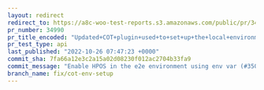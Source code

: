 ```yaml
---
layout: redirect
redirect_to: https://a8c-woo-test-reports.s3.amazonaws.com/public/pr/34990/api/index.html
pr_number: 34990
pr_title_encoded: "Updated+COT+plugin+used+to+set+up+the+local+environment+with+COT+enabled."
pr_test_type: api
last_published: "2022-10-26 07:47:23 +0000"
commit_sha: 7fa66a12e3c2a15a02d08230f012ac2704b33fa9
commit_message: "Enable HPOS in the e2e environment using env var (#35057)"
branch_name: fix/cot-env-setup
---
```

